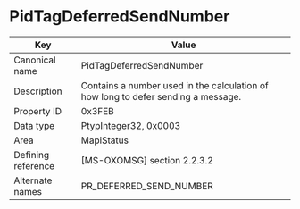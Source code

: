 # PidTagDeferredSendNumber

| Key | Value |
|---|---|
| Canonical name | PidTagDeferredSendNumber |
| Description | Contains a number used in the calculation of how long to defer sending a message. |
| Property ID | 0x3FEB |
| Data type | PtypInteger32, 0x0003 |
| Area | MapiStatus |
| Defining reference | [MS-OXOMSG] section 2.2.3.2 |
| Alternate names | PR_DEFERRED_SEND_NUMBER |
